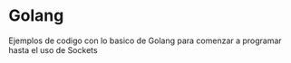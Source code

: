 # Golang
Ejemplos de codigo con lo basico de Golang para comenzar a programar hasta el uso de Sockets
